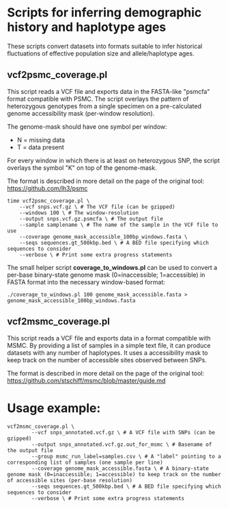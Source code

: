 # Scripts for inferring demographic history and haplotype ages

These scripts convert datasets into formats suitable to infer historical fluctuations of effective population size and allele/haplotype ages.

## vcf2psmc_coverage.pl

This script reads a VCF file and exports data in the FASTA-like "psmcfa" format compatible with PSMC. The script overlays the pattern of heterozygous genotypes from a single specimen on a pre-calculated genome accessibility mask (per-window resolution).

The genome-mask should have one symbol per window:
- N = missing data
- T = data present

For every window in which there is at least on heterozygous SNP, the script overlays the symbol "K" on top of the genome-mask. 

The format is described in more detail on the page of the original tool:
https://github.com/lh3/psmc

    time vcf2psmc_coverage.pl \
        --vcf snps.vcf.gz \ # The VCF file (can be gzipped)
        --windows 100 \ # The window-resolution
        --output snps.vcf.gz.psmcfa \ # The output file
        --sample samplename \ # The name of the sample in the VCF file to use
        --coverage genome_mask_accessible_100bp_windows.fasta \
        --seqs sequences.gt_500kbp.bed \ # A BED file specifying which sequences to consider
        --verbose \ # Print some extra progress statements

The small helper script **coverage_to_windows.pl** can be used to convert a per-base binary-state genome mask (0=inaccessible; 1=accessible) in FASTA format into the necessary window-based format:

    ./coverage_to_windows.pl 100 genome_mask_accessible.fasta > genome_mask_accessible_100bp_windows.fasta

## vcf2msmc_coverage.pl

This script reads a VCF file and exports data in a format compatible with MSMC. By providing a list of samples in a simple text file, it can produce datasets with any number of haplotypes. It uses a accessibility mask to keep track on the number of accessible sites observed between SNPs.

The format is described in more detail on the page of the original tool:
https://github.com/stschiff/msmc/blob/master/guide.md

# Usage example:

    vcf2msmc_coverage.pl \
            --vcf snps_annotated.vcf.gz \ # A VCF file with SNPs (can be gzipped)
            --output snps_annotated.vcf.gz.out_for_msmc \ # Basename of the output file
            --group msmc_run_label=samples.csv \ # A "label" pointing to a corresponding list of samples (one sample per line)
            --coverage genome_mask_accessible.fasta \ # A binary-state genome mask (0=inaccessible; 1=accessible) to keep track on the number of accessible sites (per-base resolution)
            --seqs sequences.gt_500kbp.bed \ # A BED file specifying which sequences to consider
            --verbose \ # Print some extra progress statements
          
 
